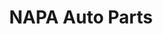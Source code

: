---
title: "NAPA Auto Parts"
url: /milwaukee/napa-auto-parts-west-burnham-street/
shop: Autoteile
---